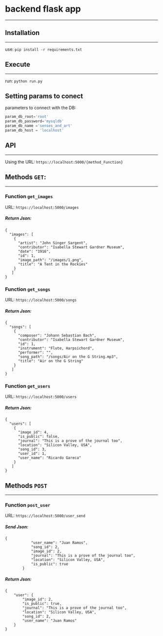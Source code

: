 # backend flask app




-------

## Installation
-----
use: `pip install -r requirements.txt`

## Execute
-----
run: `python run.py`

## Setting params to conect

parameters to connect with the DB:

```Python
param_db_root='root'
param_db_password='mysqldb'
param_db_name ='senses_and_art'
param_db_host = 'localhost'
```

## API
-----

Using the URL:
`https://localhost:5000/{method_Function}`

## Methods `GET`:
-----

### Function `get_images`

URL: `https://localhost:5000/images`

##### Return Json:

```
{
  "images": [
    {
      "artist": "John Singer Sargent", 
      "contributor": "Isabella Stewart Gardner Museum", 
      "date": "1916", 
      "id": 1, 
      "image_path": "/images/1.png", 
      "title": "A Tent in the Rockies"
    }
   ]
}

```

### Function `get_songs`

URL: `https://localhost:5000/songs`

##### Return Json:

```
{
  "songs": [
    {
      "composer": "Johann Sebastian Bach", 
      "contributor": "Isabella Stewart Gardner Museum", 
      "id": 1, 
      "instrument": "Flute, Harpsichord", 
      "performer": "", 
      "song_path": "/songs/Air on the G String.mp3", 
      "title": "Air on the G String"
    }
   ]
}
```

### Function `get_users`

URL: `https://localhost:5000/users`

##### Return Json:

```
{
  "users": [
    {
      "image_id": 4, 
      "is_public": false, 
      "journal": "This is a prove of the journal too", 
      "location": "Silicon Valley, USA", 
      "song_id": 3, 
      "user_id": 1, 
      "user_name": "Ricardo Gareca"
    }
   ]
}

```

## Methods `POST`
-----

### Function `post_user`

URL: `https://localhost:5000/user_send`

##### Send Json:

```
{
            "user_name": "Juan Ramos",
            "song_id": 2,
            "image_id": 2,
            "journal": "This is a prove of the journal too",
            "location": "Silicon Valley, USA",
            "is_public": true
        }
```

##### Return Json:

```
{
    "user": {
        "image_id": 2,
        "is_public": true,
        "journal": "This is a prove of the journal too",
        "location": "Silicon Valley, USA",
        "song_id": 2,
        "user_name": "Juan Ramos"
    }
}

```



